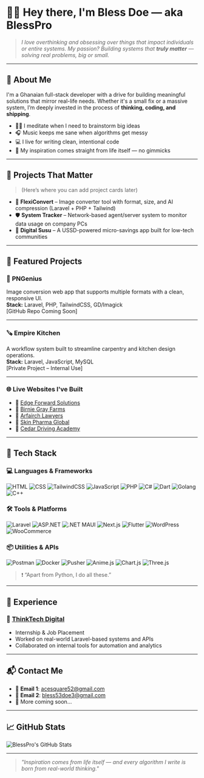 # 👋🏽 Hey there, I'm Bless Doe — aka **BlessPro**

> *I love overthinking and obsessing over things that impact individuals or entire systems. My passion? Building systems that **truly matter** — solving real problems, big or small.*

---

## 🧠 About Me

I'm a Ghanaian full-stack developer with a drive for building meaningful solutions that mirror real-life needs. Whether it's a small fix or a massive system, I’m deeply invested in the process of **thinking, coding, and shipping**.

- 🧘🏽 I meditate when I need to brainstorm big ideas
- 🎧 Music keeps me sane when algorithms get messy
- 💻 I live for writing clean, intentional code
- 🌱 My inspiration comes straight from life itself — no gimmicks

---

## 🚀 Projects That Matter
> (Here’s where you can add project cards later)

- 🎯 **FlexiConvert** – Image converter tool with format, size, and AI compression (Laravel + PHP + Tailwind)
- 🛡️ **System Tracker** – Network-based agent/server system to monitor data usage on company PCs
- 💸 **Digital Susu** – A USSD-powered micro-savings app built for low-tech communities

---

## 🚀 Featured Projects

### 🧠 **PNGenius**  
Image conversion web app that supports multiple formats with a clean, responsive UI.  
**Stack:** Laravel, PHP, TailwindCSS, GD/Imagick  
[GitHub Repo Coming Soon]

---

### 🪚 **Empire Kitchen**  
A workflow system built to streamline carpentry and kitchen design operations.  
**Stack:** Laravel, JavaScript, MySQL  
[Private Project – Internal Use]

---

### 🌐 **Live Websites I've Built**
- 🔗 [Edge Forward Solutions](https://edgeforwardsolutions.com/)
- 🔗 [Birnie Gray Farms](https://birniegrayfarms.com/)
- 🔗 [Arfairch Lawyers](https://arfairchlawyers.com/)
- 🔗 [Skin Pharma Global](https://skinpharmaglobal.com/)
- 🔗 [Cedar Driving Academy](https://cedardrivingacademy.com/)

---

## 🧰 Tech Stack

### 💻 Languages & Frameworks
![HTML](https://img.shields.io/badge/HTML-E34F26?style=flat&logo=html5&logoColor=white)
![CSS](https://img.shields.io/badge/CSS-1572B6?style=flat&logo=css3&logoColor=white)
![TailwindCSS](https://img.shields.io/badge/TailwindCSS-38B2AC?style=flat&logo=tailwind-css&logoColor=white)
![JavaScript](https://img.shields.io/badge/JavaScript-F7DF1E?style=flat&logo=javascript&logoColor=black)
![PHP](https://img.shields.io/badge/PHP-777BB4?style=flat&logo=php&logoColor=white)
![C#](https://img.shields.io/badge/C%23-239120?style=flat&logo=c-sharp&logoColor=white)
![Dart](https://img.shields.io/badge/Dart-0175C2?style=flat&logo=dart&logoColor=white)
![Golang](https://img.shields.io/badge/Go-00ADD8?style=flat&logo=go&logoColor=white)
![C++](https://img.shields.io/badge/C++-00599C?style=flat&logo=c%2B%2B&logoColor=white)

### 🛠️ Tools & Platforms
![Laravel](https://img.shields.io/badge/Laravel-FF2D20?style=flat&logo=laravel&logoColor=white)
![ASP.NET](https://img.shields.io/badge/ASP.NET-5C2D91?style=flat&logo=dotnet&logoColor=white)
![.NET MAUI](https://img.shields.io/badge/.NET%20MAUI-512BD4?style=flat&logo=dotnet&logoColor=white)
![Next.js](https://img.shields.io/badge/Next.js-000000?style=flat&logo=nextdotjs&logoColor=white)
![Flutter](https://img.shields.io/badge/Flutter-02569B?style=flat&logo=flutter&logoColor=white)
![WordPress](https://img.shields.io/badge/WordPress-21759B?style=flat&logo=wordpress&logoColor=white)
![WooCommerce](https://img.shields.io/badge/WooCommerce-96588A?style=flat&logo=woocommerce&logoColor=white)

### 📦 Utilities & APIs
![Postman](https://img.shields.io/badge/Postman-FF6C37?style=flat&logo=postman&logoColor=white)
![Docker](https://img.shields.io/badge/Docker-2496ED?style=flat&logo=docker&logoColor=white)
![Pusher](https://img.shields.io/badge/Pusher-010101?style=flat&logo=pusher&logoColor=white)
![Anime.js](https://img.shields.io/badge/Anime.js-FF4D4D?style=flat)
![Chart.js](https://img.shields.io/badge/Chart.js-FF6384?style=flat&logo=chartdotjs&logoColor=white)
![Three.js](https://img.shields.io/badge/Three.js-000000?style=flat&logo=three.js&logoColor=white)

> ❗ “Apart from Python, I do all these.”

---

## 🏢 Experience

### 💼 [ThinkTech Digital](https://thinktechdigital.net/)
- Internship & Job Placement
- Worked on real-world Laravel-based systems and APIs
- Collaborated on internal tools for automation and analytics

---

## 📬 Contact Me

- 📧 **Email 1**: [acesquare52@gmail.com](mailto:acesquare52@gmail.com)  
- 📧 **Email 2**: [bless53doe3@gmail.com](mailto:bless53doe3@gmail.com)
- 🧠 More coming soon...

---

## 📈 GitHub Stats

![BlessPro's GitHub Stats](https://github-readme-stats.vercel.app/api?username=blessdoe&show_icons=true&theme=radical)

---

> *"Inspiration comes from life itself — and every algorithm I write is born from real-world thinking."*

